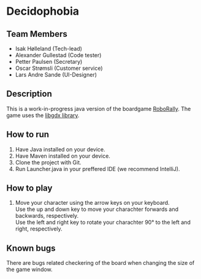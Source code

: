 # Decidophobia

## Team Members
- Isak Hølleland (Tech-lead)
- Alexander Gullestad (Code tester)
- Petter Paulsen (Secretary)
- Oscar Strømsli (Customer service)
- Lars Andre Sande (UI-Designer)

## Description
This is a work-in-progress java version of the boardgame [RoboRally](https://en.wikipedia.org/wiki/RoboRally). The game uses the [libgdx library](https://libgdx.com/).

## How to run
1. Have Java installed on your device.
2. Have Maven installed on your device.
3. Clone the project with Git.
4. Run Launcher.java in your preffered IDE (we recommend IntelliJ).

## How to play
1. Move your character using the arrow keys on your keyboard. <br>
Use the up and down key to move your charachter forwards and backwards, respectively. <br>
Use the left and right key to rotate your charachter 90° to the left and right, respectively.

## Known bugs
There are bugs related checkering of the board when changing the size of the game window.

